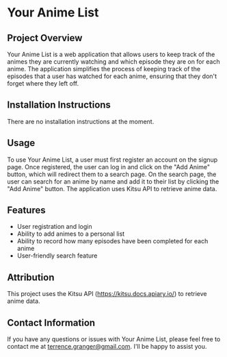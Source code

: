 # Your Anime List

## Project Overview

Your Anime List is a web application that allows users to keep track of the animes they are currently watching and which episode they are on for each anime. The application simplifies the process of keeping track of the episodes that a user has watched for each anime, ensuring that they don't forget where they left off.

## Installation Instructions

There are no installation instructions at the moment.

## Usage

To use Your Anime List, a user must first register an account on the signup page. Once registered, the user can log in and click on the "Add Anime" button, which will redirect them to a search page. On the search page, the user can search for an anime by name and add it to their list by clicking the "Add Anime" button. The application uses Kitsu API to retrieve anime data.

## Features

- User registration and login
- Ability to add animes to a personal list
- Ability to record how many episodes have been completed for each anime
- User-friendly search feature

## Attribution

This project uses the Kitsu API (https://kitsu.docs.apiary.io/) to retrieve anime data.

## Contact Information

If you have any questions or issues with Your Anime List, please feel free to contact me at terrence.granger@gmail.com. I'll be happy to assist you.
